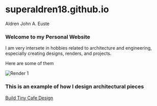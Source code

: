 # superaldren18.github.io
Aldren John A. Euste
### Welcome to my Personal Website

I am very intersete in hobbies related to architecture and engineering, especially creating designs, renders, and projects.

Here are some of them

![Render 1](https://i0.wp.com/www.sketchup4architect.com/image_show/images/Sketchup_plugins_image/render-in-for-sketchup.jpg)

### This is an example of how I design architectural pieces

[Build Tiny Cafe Design](https://www.youtube.com/watch?app=desktop&v=Ef3ZlZ3ptLY)

